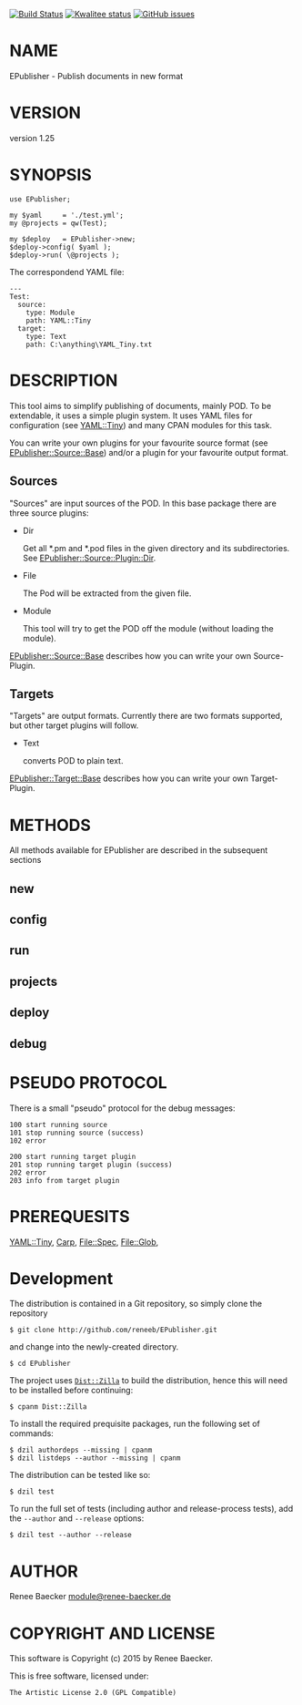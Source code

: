 [![Build Status](https://travis-ci.org/reneeb/EPublisher.svg?branch=master)](https://travis-ci.org/reneeb/EPublisher)
[![Kwalitee status](http://cpants.cpanauthors.org/dist/EPublisher.png)](http://cpants.charsbar.org/dist/overview/EPublisher)
[![GitHub issues](https://img.shields.io/github/issues/reneeb/EPublisher.svg)](https://github.com/reneeb/EPublisher/issues)

# NAME

EPublisher - Publish documents in new format

# VERSION

version 1.25

# SYNOPSIS

    use EPublisher;
    
    my $yaml     = './test.yml';
    my @projects = qw(Test);
    
    my $deploy   = EPublisher->new;
    $deploy->config( $yaml );
    $deploy->run( \@projects );

The correspondend YAML file:

    ---
    Test:
      source:
        type: Module
        path: YAML::Tiny
      target:
        type: Text
        path: C:\anything\YAML_Tiny.txt

# DESCRIPTION

This tool aims to simplify publishing of documents, mainly POD. To be extendable, it
uses a simple plugin system. It uses YAML files for configuration (see [YAML::Tiny](https://metacpan.org/pod/YAML::Tiny))
and many CPAN modules for this task.

You can write your own plugins for your favourite source format
(see [EPublisher::Source::Base](https://metacpan.org/pod/EPublisher::Source::Base)) and/or a plugin for your favourite output format.

## Sources

"Sources" are input sources of the POD. In this base package there are three source
plugins:

- Dir

    Get all \*.pm and \*.pod files in the given directory and its subdirectories. See
    [EPublisher::Source::Plugin::Dir](https://metacpan.org/pod/EPublisher::Source::Plugin::Dir).

- File

    The Pod will be extracted from the given file.

- Module

    This tool will try to get the POD off the module (without loading the module).

[EPublisher::Source::Base](https://metacpan.org/pod/EPublisher::Source::Base) describes how you can write your own Source-Plugin.

## Targets

"Targets" are output formats. Currently there are two formats supported, but
other target plugins will follow.

- Text

    converts POD to plain text.

[EPublisher::Target::Base](https://metacpan.org/pod/EPublisher::Target::Base) describes how you can write your own Target-Plugin.

# METHODS

All methods available for EPublisher are described in the subsequent sections

## new

## config

## run

## projects

## deploy

## debug

# PSEUDO PROTOCOL

There is a small "pseudo" protocol for the debug messages:

    100 start running source
    101 stop running source (success)
    102 error
    
    200 start running target plugin
    201 stop running target plugin (success)
    202 error
    203 info from target plugin

# PREREQUESITS

[YAML::Tiny](https://metacpan.org/pod/YAML::Tiny), [Carp](https://metacpan.org/pod/Carp), [File::Spec](https://metacpan.org/pod/File::Spec), [File::Glob](https://metacpan.org/pod/File::Glob),



# Development

The distribution is contained in a Git repository, so simply clone the
repository

```
$ git clone http://github.com/reneeb/EPublisher.git
```

and change into the newly-created directory.

```
$ cd EPublisher
```

The project uses [`Dist::Zilla`](https://metacpan.org/pod/Dist::Zilla) to
build the distribution, hence this will need to be installed before
continuing:

```
$ cpanm Dist::Zilla
```

To install the required prequisite packages, run the following set of
commands:

```
$ dzil authordeps --missing | cpanm
$ dzil listdeps --author --missing | cpanm
```

The distribution can be tested like so:

```
$ dzil test
```

To run the full set of tests (including author and release-process tests),
add the `--author` and `--release` options:

```
$ dzil test --author --release
```

# AUTHOR

Renee Baecker <module@renee-baecker.de>

# COPYRIGHT AND LICENSE

This software is Copyright (c) 2015 by Renee Baecker.

This is free software, licensed under:

    The Artistic License 2.0 (GPL Compatible)
